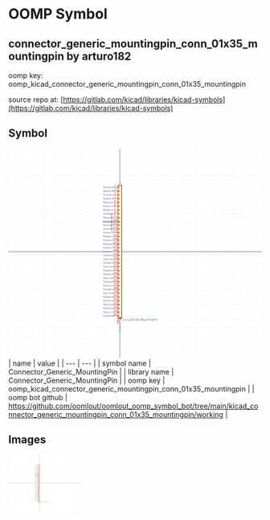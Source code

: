 # OOMP Symbol  
## connector_generic_mountingpin_conn_01x35_mountingpin  by arturo182  
  
oomp key: oomp_kicad_connector_generic_mountingpin_conn_01x35_mountingpin  
  
source repo at: [https://gitlab.com/kicad/libraries/kicad-symbols](https://gitlab.com/kicad/libraries/kicad-symbols)  
## Symbol  
  
[![working.png](working_600.png)](working.png)  
| name | value | 
| --- | --- | 
| symbol name | Connector_Generic_MountingPin | 
| library name | Connector_Generic_MountingPin | 
| oomp key | oomp_kicad_connector_generic_mountingpin_conn_01x35_mountingpin | 
| oomp bot github | https://github.com/oomlout/oomlout_oomp_symbol_bot/tree/main/kicad_connector_generic_mountingpin_conn_01x35_mountingpin/working | 
## Images  
  
[![working.png](working_140.png)](working.png)  

